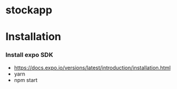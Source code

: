 # stockapp

# Installation
### Install expo SDK
- https://docs.expo.io/versions/latest/introduction/installation.html
- yarn
- npm start
